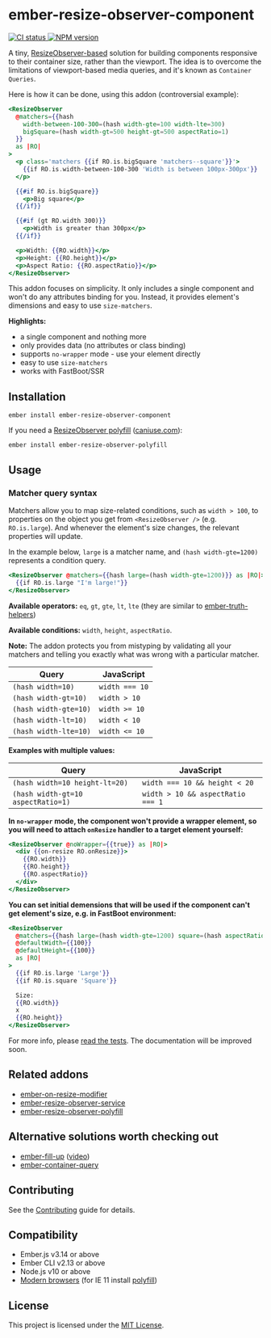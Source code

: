 # ember-resize-observer-component

<p>
  <a href="https://github.com/PrecisionNutrition/ember-resize-observer-component/actions?query=workflow%3ACI" target="_blank" rel="noopener noreferrer">
    <img src="https://github.com/PrecisionNutrition/ember-resize-observer-component/workflows/CI/badge.svg" alt="CI status">
  </a>

  <a href="https://www.npmjs.com/package/ember-resize-observer-component" target="_blank" rel="noopener noreferrer">
    <img src="https://img.shields.io/npm/v/ember-resize-observer-component?color=informational" alt="NPM version" />
  </a>
</p>

A tiny, [ResizeObserver-based][resize-observer] solution for building components responsive to their container size, rather than the viewport. The idea is to overcome the limitations of viewport-based media queries, and it's known as `Container Queries`.

Here is how it can be done, using this addon (controversial example):

```hbs
<ResizeObserver
  @matchers={{hash
    width-between-100-300=(hash width-gte=100 width-lte=300)
    bigSquare=(hash width-gt=500 height-gt=500 aspectRatio=1)
  }}
  as |RO|
>
  <p class='matchers {{if RO.is.bigSquare 'matchers--square'}}'>
    {{if RO.is.width-between-100-300 'Width is between 100px-300px'}}
  </p>

  {{#if RO.is.bigSquare}}
    <p>Big square</p>
  {{/if}}

  {{#if (gt RO.width 300)}}
    <p>Width is greater than 300px</p>
  {{/if}}

  <p>Width: {{RO.width}}</p>
  <p>Height: {{RO.height}}</p>
  <p>Aspect Ratio: {{RO.aspectRatio}}</p>
</ResizeObserver>
```

This addon focuses on simplicity. It only includes a single component and won't do any attributes binding for you. Instead, it provides element's dimensions and easy to use `size-matchers`.

**Highlights:**

- a single component and nothing more
- only provides data (no attributes or class binding)
- supports `no-wrapper` mode - use your element directly
- easy to use `size-matchers`
- works with FastBoot/SSR

## Installation

```
ember install ember-resize-observer-component
```

If you need a [ResizeObserver polyfill][resize-observer-polyfill] ([caniuse.com][caniuse]):

```
ember install ember-resize-observer-polyfill
```

## Usage

### Matcher query syntax

Matchers allow you to map size-related conditions, such as `width > 100`, to properties on the object you get from `<ResizeObserver />` (e.g. `RO.is.large`). And whenever the element's size changes, the relevant properties will update.

In the example below, `large` is a matcher name, and `(hash width-gte=1200)` represents a condition query.

```hbs
<ResizeObserver @matchers={{hash large=(hash width-gte=1200)}} as |RO|>
  {{if RO.is.large "I'm large!"}}
</ResizeObserver>
```

**Available operators:** `eq`, `gt`, `gte`, `lt`, `lte` (they are similar to [ember-truth-helpers][])

**Available conditions:** `width`, `height`, `aspectRatio`.

**Note:** The addon protects you from mistyping by validating all your matchers and telling you exactly what was wrong with a particular matcher.

| Query                 | JavaScript     |
| --------------------- | -------------- |
| `(hash width=10)`     | `width === 10` |
| `(hash width-gt=10)`  | `width > 10`   |
| `(hash width-gte=10)` | `width >= 10`  |
| `(hash width-lt=10)`  | `width < 10`   |
| `(hash width-lte=10)` | `width <= 10`  |

**Examples with multiple values:**

| Query                              | JavaScript                        |
| ---------------------------------- | --------------------------------- |
| `(hash width=10 height-lt=20)`     | `width === 10 && height < 20`     |
| `(hash width-gt=10 aspectRatio=1)` | `width > 10 && aspectRatio === 1` |

**In `no-wrapper` mode, the component won't provide a wrapper element, so you will need to attach `onResize` handler to a target element yourself:**

```hbs
<ResizeObserver @noWrapper={{true}} as |RO|>
  <div {{on-resize RO.onResize}}>
    {{RO.width}}
    {{RO.height}}
    {{RO.aspectRatio}}
  </div>
</ResizeObserver>
```

**You can set initial demensions that will be used if the component can't get element's size, e.g. in FastBoot environment:**

```hbs
<ResizeObserver
  @matchers={{hash large=(hash width-gte=1200) square=(hash aspectRatio=1)}}
  @defaultWidth={{100}}
  @defaultHeight={{100}}
  as |RO|
>
  {{if RO.is.large 'Large'}}
  {{if RO.is.square 'Square'}}

  Size:
  {{RO.width}}
  x
  {{RO.height}}
</ResizeObserver>
```

For more info, please [read the tests](https://github.com/PrecisionNutrition/ember-resize-observer-component/blob/master/tests/integration/components/resize-observer-test.js). The documentation will be improved soon.

## Related addons

- [ember-on-resize-modifier][on-resize-modifier]
- [ember-resize-observer-service][resize-observer-service]
- [ember-resize-observer-polyfill][resize-observer-polyfill]

## Alternative solutions worth checking out

- [ember-fill-up](https://github.com/chadian/ember-fill-up) ([video](https://www.youtube.com/watch?v=RIdjk9_RSBY))
- [ember-container-query](https://github.com/ijlee2/ember-container-query)

## Contributing

See the [Contributing](CONTRIBUTING.md) guide for details.

## Compatibility

- Ember.js v3.14 or above
- Ember CLI v2.13 or above
- Node.js v10 or above
- [Modern browsers][caniuse] (for IE 11 install [polyfill][resize-observer-polyfill])

## License

This project is licensed under the [MIT License](LICENSE.md).

[resize-observer]: https://developer.mozilla.org/en-US/docs/Web/API/ResizeObserver
[resize-observer-service]: https://github.com/PrecisionNutrition/ember-resize-observer-service
[on-resize-modifier]: https://github.com/PrecisionNutrition/ember-on-resize-modifier
[resize-observer-polyfill]: https://github.com/PrecisionNutrition/ember-resize-observer-polyfill
[ember-truth-helpers]: https://github.com/jmurphyau/ember-truth-helpers
[caniuse]: https://caniuse.com/#feat=resizeobserver
